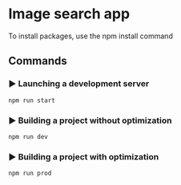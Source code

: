 # Image search app
To install packages, use the npm install command
## Commands
### :arrow_forward: Launching a development server
```
npm run start
```
### :arrow_forward: Building a project without optimization
```
npm run dev
```
### :arrow_forward: Building a project with optimization
```
npm run prod
```